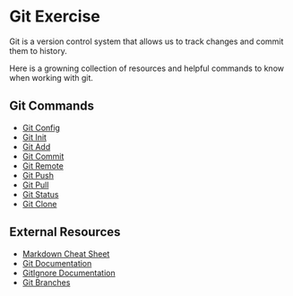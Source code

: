 # Git Exercise

Git is a version control system that allows us to track changes and commit them to history.

Here is a growning collection of resources and helpful commands to know when working with git.

## Git Commands
- [Git Config](./Commands/Config.md)
- [Git Init](./Commands/Init.md)
- [Git Add](./Commands/Add.md)
- [Git Commit](./Commands/Commit.md)
- [Git Remote](./Commands/Remote.md)
- [Git Push](./Commands/Push.md)
- [Git Pull](./Commands/Pull.md)
- [Git Status](./Commands/Status.md)
- [Git Clone](./Commands/Clone.md)

## External Resources
- [Markdown Cheat Sheet](https://www.markdownguide.org/cheat-sheet/)
- [Git Documentation](https://git-scm.com/docs)
- [GitIgnore Documentation](https://git-scm.com/docs/gitignore)
- [Git Branches](https://git-scm.com/book/en/v2/Git-Branching-Branches-in-a-Nutshell)
